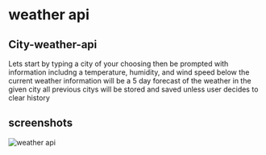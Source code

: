 
# weather api

## City-weather-api
Lets start by typing a city of your choosing then be prompted with information includng a temperature, humidity, and wind speed below the current weather information will be a 5 day forecast of the weather in the given city all previous citys will be stored and saved unless user decides to clear history

## screenshots

![weather api](https://user-images.githubusercontent.com/107383497/210835753-3112b7ad-adb7-490d-82a2-27baed3dad34.png)
